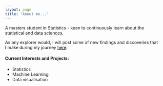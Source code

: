 ```yaml
---
layout: page
title: "About me..."
---
```


A masters student in Statistics - keen to continuously learn about the statistical and data sciences. 

As any explorer would, I will post some of new findings and discoveries that I make during my journey [here](https://yovna26.github.io/blog/). 

#### Current Interests and Projects:

- Statistics
- Machine Learning
- Data visualisation
